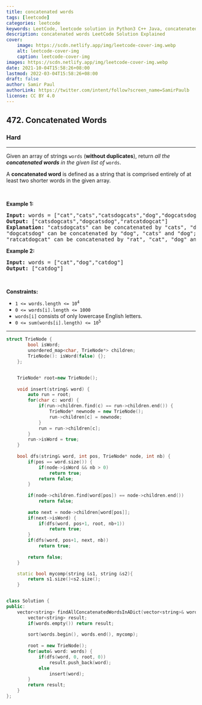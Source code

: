 ```yaml
---
title: concatenated words
tags: [leetcode]
categories: leetcode
keywords: LeetCode, leetcode solution in Python3 C++ Java, concatenated-words solution
description: concatenated words LeetCode Solution Explained
cover:
    image: https://scdn.netlify.app/img/leetcode-cover-img.webp
    alt: leetcode-cover-img
    caption: leetcode-cover-img
images: https://scdn.netlify.app/img/leetcode-cover-img.webp
date: 2021-10-04T15:58:26+08:00
lastmod: 2022-03-04T15:58:26+08:00
draft: false
author: Samir Paul
authorLink: https://twitter.com/intent/follow?screen_name=SamirPaulb
license: CC BY 4.0
---
```



<h2>472. Concatenated Words</h2><h3>Hard</h3><hr><div><p>Given an array of strings <code>words</code> (<strong>without duplicates</strong>), return <em>all the <strong>concatenated words</strong> in the given list of</em> <code>words</code>.</p>

<p>A <strong>concatenated word</strong> is defined as a string that is comprised entirely of at least two shorter words in the given array.</p>

<p>&nbsp;</p>
<p><strong>Example 1:</strong></p>

<pre><strong>Input:</strong> words = ["cat","cats","catsdogcats","dog","dogcatsdog","hippopotamuses","rat","ratcatdogcat"]
<strong>Output:</strong> ["catsdogcats","dogcatsdog","ratcatdogcat"]
<strong>Explanation:</strong> "catsdogcats" can be concatenated by "cats", "dog" and "cats"; 
"dogcatsdog" can be concatenated by "dog", "cats" and "dog"; 
"ratcatdogcat" can be concatenated by "rat", "cat", "dog" and "cat".</pre>

<p><strong>Example 2:</strong></p>

<pre><strong>Input:</strong> words = ["cat","dog","catdog"]
<strong>Output:</strong> ["catdog"]
</pre>

<p>&nbsp;</p>
<p><strong>Constraints:</strong></p>

<ul>
	<li><code>1 &lt;= words.length &lt;= 10<sup>4</sup></code></li>
	<li><code>0 &lt;= words[i].length &lt;= 1000</code></li>
	<li><code>words[i]</code> consists of only lowercase English letters.</li>
	<li><code>0 &lt;= sum(words[i].length) &lt;= 10<sup>5</sup></code></li>
</ul>
</div>

---




```cpp
struct TrieNode {
        bool isWord;
        unordered_map<char, TrieNode*> children;
        TrieNode(): isWord(false) {};
    };


    TrieNode* root=new TrieNode();
    
    void insert(string& word) {
        auto run = root;
        for(char c: word) {
            if(run->children.find(c) == run->children.end()) {
                TrieNode* newnode = new TrieNode();
                run->children[c] = newnode;
            }
            run = run->children[c];
        }
        run->isWord = true;
    }
    
    bool dfs(string& word, int pos, TrieNode* node, int nb) {
        if(pos == word.size()) {
            if(node->isWord && nb > 0) 
                return true;
            return false;
        }
        
        if(node->children.find(word[pos]) == node->children.end()) 
            return false;
        
        auto next = node->children[word[pos]];
        if(next->isWord) {
            if(dfs(word, pos+1, root, nb+1)) 
                return true;
        }
        if(dfs(word, pos+1, next, nb)) 
            return true;
        
        return false;
    }

    static bool mycomp(string &s1, string &s2){
        return s1.size()<s2.size();
    }


class Solution {
public:
    vector<string> findAllConcatenatedWordsInADict(vector<string>& words) {
        vector<string> result;
        if(words.empty()) return result; 
        
        sort(words.begin(), words.end(), mycomp);
        
        root = new TrieNode();
        for(auto& word: words) {
            if(dfs(word, 0, root, 0)) 
                result.push_back(word);
            else 
                insert(word);
        }
        return result;        
    }
};
```
